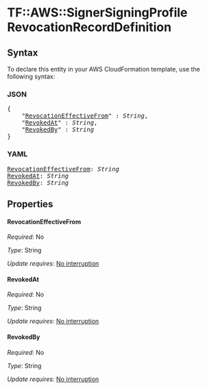 # TF::AWS::SignerSigningProfile RevocationRecordDefinition

## Syntax

To declare this entity in your AWS CloudFormation template, use the following syntax:

### JSON

<pre>
{
    "<a href="#revocationeffectivefrom" title="RevocationEffectiveFrom">RevocationEffectiveFrom</a>" : <i>String</i>,
    "<a href="#revokedat" title="RevokedAt">RevokedAt</a>" : <i>String</i>,
    "<a href="#revokedby" title="RevokedBy">RevokedBy</a>" : <i>String</i>
}
</pre>

### YAML

<pre>
<a href="#revocationeffectivefrom" title="RevocationEffectiveFrom">RevocationEffectiveFrom</a>: <i>String</i>
<a href="#revokedat" title="RevokedAt">RevokedAt</a>: <i>String</i>
<a href="#revokedby" title="RevokedBy">RevokedBy</a>: <i>String</i>
</pre>

## Properties

#### RevocationEffectiveFrom

_Required_: No

_Type_: String

_Update requires_: [No interruption](https://docs.aws.amazon.com/AWSCloudFormation/latest/UserGuide/using-cfn-updating-stacks-update-behaviors.html#update-no-interrupt)

#### RevokedAt

_Required_: No

_Type_: String

_Update requires_: [No interruption](https://docs.aws.amazon.com/AWSCloudFormation/latest/UserGuide/using-cfn-updating-stacks-update-behaviors.html#update-no-interrupt)

#### RevokedBy

_Required_: No

_Type_: String

_Update requires_: [No interruption](https://docs.aws.amazon.com/AWSCloudFormation/latest/UserGuide/using-cfn-updating-stacks-update-behaviors.html#update-no-interrupt)

